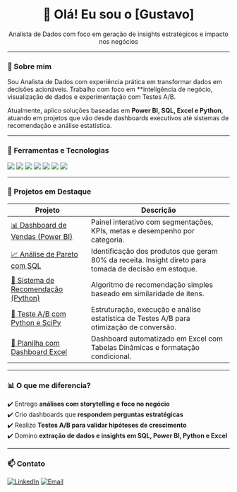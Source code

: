 <h1 align="center">👋 Olá! Eu sou o [Gustavo]</h1>
<p align="center">Analista de Dados com foco em geração de insights estratégicos e impacto nos negócios</p>

---

### 🚀 Sobre mim

Sou Analista de Dados com experiência prática em transformar dados em decisões acionáveis. Trabalho com foco em **inteligência de negócio, visualização de dados e experimentação com Testes A/B.

Atualmente, aplico soluções baseadas em **Power BI, SQL, Excel e Python**, atuando em projetos que vão desde dashboards executivos até sistemas de recomendação e análise estatística.

---

### 🧰 Ferramentas e Tecnologias

<p>
  <img src="https://img.shields.io/badge/Power BI-F2C811?style=for-the-badge&logo=powerbi&logoColor=black"/>
  <img src="https://img.shields.io/badge/SQL-4479A1?style=for-the-badge&logo=postgresql&logoColor=white"/>
  <img src="https://img.shields.io/badge/Excel-217346?style=for-the-badge&logo=microsoft-excel&logoColor=white"/>
  <img src="https://img.shields.io/badge/Python-306998?style=for-the-badge&logo=python&logoColor=white"/>
  <img src="https://img.shields.io/badge/Scikit--Learn-F7931E?style=for-the-badge&logo=scikit-learn&logoColor=white"/>
  <img src="https://img.shields.io/badge/Streamlit-FF4B4B?style=for-the-badge&logo=streamlit&logoColor=white"/>
  <img src="https://img.shields.io/badge/GitHub-181717?style=for-the-badge&logo=github&logoColor=white"/>
</p>

---

### 📌 Projetos em Destaque

| Projeto | Descrição |
|--------|------------|
| [📊 Dashboard de Vendas (Power BI)](https://github.com/seunome/dashboard-vendas) | Painel interativo com segmentações, KPIs, metas e desempenho por categoria. |
| [📈 Análise de Pareto com SQL](https://github.com/seunome/pareto-sql) | Identificação dos produtos que geram 80% da receita. Insight direto para tomada de decisão em estoque. |
| [🧠 Sistema de Recomendação (Python)](https://github.com/seunome/recomendador-produtos) | Algoritmo de recomendação simples baseado em similaridade de itens. |
| [🧪 Teste A/B com Python e SciPy](https://github.com/seunome/teste-ab-conversao) | Estruturação, execução e análise estatística de Testes A/B para otimização de conversão. |
| [📎 Planilha com Dashboard Excel](https://github.com/seunome/excel-dashboard) | Dashboard automatizado em Excel com Tabelas Dinâmicas e formatação condicional. |

---

### 📊 O que me diferencia?

✔️ Entrego **análises com storytelling e foco no negócio**  
✔️ Crio dashboards que **respondem perguntas estratégicas**  
✔️ Realizo **Testes A/B para validar hipóteses de crescimento**  
✔️ Domino **extração de dados e insights em SQL, Power BI, Python e Excel**

---

### 📫 Contato

[![LinkedIn](https://img.shields.io/badge/-LinkedIn-0A66C2?style=for-the-badge&logo=linkedin&logoColor=white)](https://www.linkedin.com/in/gustavo-barbosa-868976236/) [![Email](https://img.shields.io/badge/Email-gustavobarbosa7744@gmail.com-D14836?style=for-the-badge&logo=gmail&logoColor=white)](mailto:gustavobarbosa7744@gmail.com)

